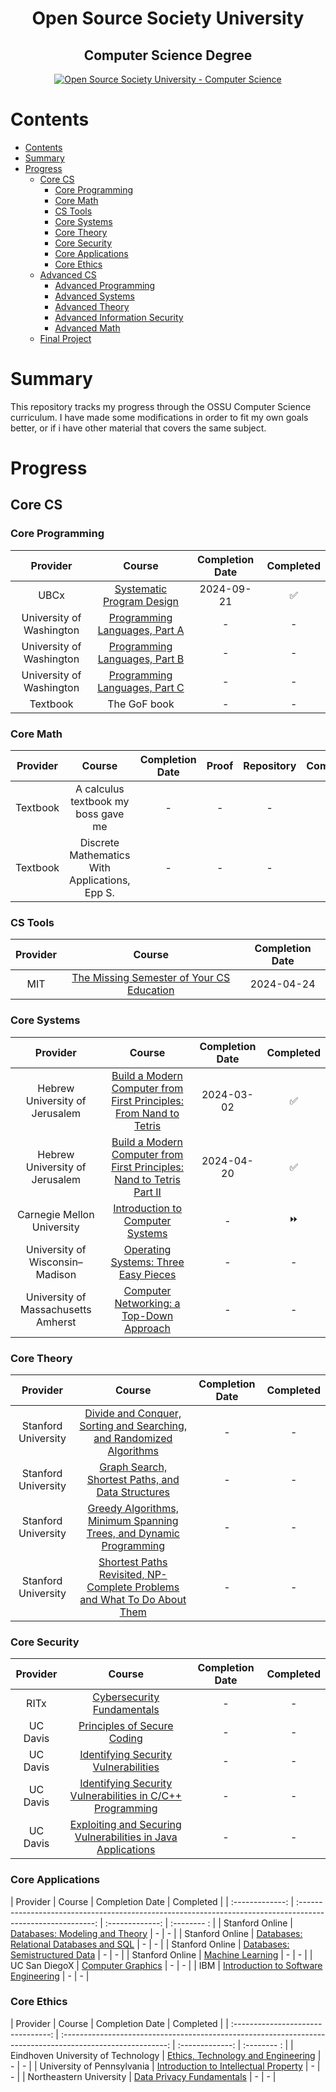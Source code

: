 <h1 align="center">Open Source Society University</h1>
<h2 align="center">Computer Science Degree</h2>
<p align="center">
  <a href="https://github.com/ossu/computer-science">
    <img alt="Open Source Society University - Computer Science" src="https://img.shields.io/badge/OSSU-computer--science-blue.svg">
  </a>
</p>

# Contents

- [Contents](#contents)
- [Summary](#summary)
- [Progress](#progress)
  - [Core CS](#core-cs)
    - [Core Programming](#core-programming)
    - [Core Math](#core-math)
    - [CS Tools](#cs-tools)
    - [Core Systems](#core-systems)
    - [Core Theory](#core-theory)
    - [Core Security](#core-security)
    - [Core Applications](#core-applications)
    - [Core Ethics](#core-ethics)
  - [Advanced CS](#advanced-cs)
    - [Advanced Programming](#advanced-programming)
    - [Advanced Systems](#advanced-systems)
    - [Advanced Theory](#advanced-theory)
    - [Advanced Information Security](#advanced-information-security)
    - [Advanced Math](#advanced-math)
  - [Final Project](#final-project)

# Summary

This repository tracks my progress through the OSSU Computer Science curriculum. I have made some modifications in order to fit my own goals better, or if i have other material that covers the same subject.

# Progress

## Core CS

### Core Programming

|         Provider         |                                            Course                                            | Completion Date | Completed |
| :----------------------: | :------------------------------------------------------------------------------------------: | :-------------: | :-------: | 
|           UBCx           |   [Systematic Program Design](https://learning.edx.org/course/course-v1:UBCx+SPD1x+2T2015)   | 2024-09-21      |    ✅     | 
| University of Washington |    [Programming Languages, Part A](https://www.coursera.org/learn/programming-languages)     |        -        |     -     | 
| University of Washington | [Programming Languages, Part B](https://www.coursera.org/learn/programming-languages-part-b) |        -        |     -     | 
| University of Washington | [Programming Languages, Part C](https://www.coursera.org/learn/programming-languages-part-c) |        -        |     -     | 
|  Textbook                |              The GoF book                                                                    |        -        |     -     | 

### Core Math

| Provider  |                        Course                  | Completion Date | Proof | Repository | Completed |
| :-------: | :--------------------------------------------: | :-------------: | :---: | :--------: | :-------: |
| Textbook  | A calculus textbook my boss gave me            |        -        |   -   |     -      |     -     |
| Textbook  | Discrete Mathematics With Applications, Epp S. |        -        |   -   |     -      |    ⏩     |

### CS Tools

| Provider |                                   Course                                    | Completion Date | 
| :------: | :-------------------------------------------------------------------------: | :-------------: | 
|   MIT    | [The Missing Semester of Your CS Education](https://missing.csail.mit.edu/) |  2024-04-24     | 

### Core Systems

|              Provider               |                                                        Course                                                         | Completion Date | Completed |
| :---------------------------------: | :-------------------------------------------------------------------------------------------------------------------: | :-------------: | :-------: |
|   Hebrew University of Jerusalem    | [Build a Modern Computer from First Principles: From Nand to Tetris](https://www.coursera.org/learn/build-a-computer) |  2024-03-02     |    ✅     |
|   Hebrew University of Jerusalem    | [Build a Modern Computer from First Principles: Nand to Tetris Part II](https://www.coursera.org/learn/nand2tetris2)  |  2024-04-20     |    ✅     |
|   Carnegie Mellon University        | [Introduction to Computer Systems](https://www.cs.cmu.edu/afs/cs/academic/class/15213-f15/www/index.html)             |        -        |    ⏩     |
|   University of Wisconsin–Madison   | [Operating Systems: Three Easy Pieces](http://pages.cs.wisc.edu/~remzi/Classes/537/Spring2018/)                       |        -        |     -     |
| University of Massachusetts Amherst | [Computer Networking: a Top-Down Approach](http://gaia.cs.umass.edu/kurose_ross/online_lectures.htm)                  |        -        |     -     |

### Core Theory

|      Provider       |                                                              Course                                                              | Completion Date | Completed |
| :-----------------: | :------------------------------------------------------------------------------------------------------------------------------: | :-------------: | :-------: |
| Stanford University | [Divide and Conquer, Sorting and Searching, and Randomized Algorithms](https://www.coursera.org/learn/algorithms-divide-conquer) |        -        |     -     |
| Stanford University |      [Graph Search, Shortest Paths, and Data Structures](https://www.coursera.org/learn/algorithms-graphs-data-structures)       |        -        |     -     |
| Stanford University |      [Greedy Algorithms, Minimum Spanning Trees, and Dynamic Programming](https://www.coursera.org/learn/algorithms-greedy)      |        -        |     -     |
| Stanford University | [Shortest Paths Revisited, NP-Complete Problems and What To Do About Them](https://www.coursera.org/learn/algorithms-npcomplete) |        -        |     -     |

### Core Security

<!-- Choose either the C/C++ or Java course -->

| Provider |                                                                        Course                                                                        | Completion Date | Completed |
| :------: | :--------------------------------------------------------------------------------------------------------------------------------------------------: | :-------------: | :--------:|
|   RITx   |                                 [Cybersecurity Fundamentals](https://www.edx.org/course/cybersecurity-fundamentals)                                  |        -        |      -    |
| UC Davis |                                [Principles of Secure Coding](https://www.coursera.org/learn/secure-coding-principles)                                |        -        |      -    |
| UC Davis |                     [Identifying Security Vulnerabilities](https://www.coursera.org/learn/identifying-security-vulnerabilities)                      |        -        |      -    |
| UC Davis |    [Identifying Security Vulnerabilities in C/C++ Programming](https://www.coursera.org/learn/identifying-security-vulnerabilities-c-programming)    |        -        |      -    |
| UC Davis | [Exploiting and Securing Vulnerabilities in Java Applications](https://www.coursera.org/learn/exploiting-securing-vulnerabilities-java-applications) |        -        |      -    |

### Core Applications

|    Provider     |                                                   Course                                                    | Completion Date |  Completed  |
| :-------------: | :---------------------------------------------------------------------------------------------------------: | :-------------: | :-------- : |
| Stanford Online |              [Databases: Modeling and Theory](https://www.edx.org/course/modeling-and-theory)               |        -        |      -      |
| Stanford Online |            [Databases: Relational Databases and SQL](https://www.edx.org/course/databases-5-sql)            |        -        |      -      |
| Stanford Online |              [Databases: Semistructured Data](https://www.edx.org/course/semistructured-data)               |        -        |      -      |
| Stanford Online |         [Machine Learning](https://www.coursera.org/specializations/machine-learning-introduction)          |        -        |      -      |
|  UC San DiegoX  |                     [Computer Graphics](https://www.edx.org/course/computer-graphics-2)                     |        -        |      -      |
|       IBM       | [Introduction to Software Engineering](https://www.coursera.org/learn/introduction-to-software-engineering) |        -        |      -      |

### Core Ethics

|              Provider              |                                                   Course                                                   | Completion Date |   Completed  |
| :--------------------------------: | :--------------------------------------------------------------------------------------------------------: | :-------------: |  :-------- : |
| Eindhoven University of Technology |     [Ethics, Technology and Engineering](https://www.coursera.org/learn/ethics-technology-engineering)     |        -        |       -      |
|     University of Pennsylvania     | [Introduction to Intellectual Property](https://www.coursera.org/learn/introduction-intellectual-property) |        -        |       -      |
|      Northeastern University       |           [Data Privacy Fundamentals](https://www.coursera.org/learn/northeastern-data-privacy)            |        -        |       -      |
<!--
## Advanced CS

### Advanced Programming

|        Provider         |                                      Course                                       | Completion Date | Proof | Repository |
| :---------------------: | :-------------------------------------------------------------------------------: | :-------------: | :---: | :--------: |
|          EPFL           | [Parallel Programming](https://www.coursera.org/learn/scala-parallel-programming) |        -        |   -   |     -      |
|     Stanford Online     |                 [Compilers](https://www.edx.org/course/compilers)                 |        -        |   -   |     -      |
|          UPenn          |       [Introduction to Haskell](https://www.seas.upenn.edu/~cis194/fall16/)       |        -        |   -   |     -      |
| University of Groningen |  [Learn Prolog Now!](https://www.let.rug.nl/bos/lpn//lpnpage.php?pageid=online)   |        -        |   -   |     -      |
|         Udacity         |  [Software Debugging](https://www.udacity.com/course/software-debugging--cs259)   |        -        |   -   |     -      |
|         Udacity         |    [Software Testing](https://www.udacity.com/course/software-testing--cs258)     |        -        |   -   |     -      |

### Advanced Systems

| Provider |                                                       Course                                                        | Completion Date | Proof | Repository |
| :------: | :-----------------------------------------------------------------------------------------------------------------: | :-------------: | :---: | :--------: |
|   MITx   |   [Computation Structures 1: Digital Circuits](https://learning.edx.org/course/course-v1:MITx+6.004.1x_3+3T2016)    |        -        |   -   |     -      |
|   MITx   |  [Computation Structures 2: Computer Architecture](https://learning.edx.org/course/course-v1:MITx+6.004.2x+3T2015)  |        -        |   -   |     -      |
|   MITx   | [Computation Structures 3: Computer Organization](https://learning.edx.org/course/course-v1:MITx+6.004.3x_2+1T2017) |        -        |   -   |     -      |

### Advanced Theory

|       Provider        |                                   Course                                    | Completion Date | Proof | Repository |
| :-------------------: | :-------------------------------------------------------------------------: | :-------------: | :---: | :--------: |
| ArsDigita University  | [Theory of Computation](http://aduni.org/courses/theory/index.php?view=cw)  |        -        |   -   |     -      |
|  Tsinghua University  | [Computational Geometry](https://www.edx.org/course/computational-geometry) |        -        |   -   |     -      |
| Stanford Online & UBC |         [Game Theory](https://www.coursera.org/learn/game-theory-1)         |        -        |   -   |     -      |

### Advanced Information Security

|             Provider             |                                                                                  Course                                                                                  | Completion Date | Proof | Repository |
| :------------------------------: | :----------------------------------------------------------------------------------------------------------------------------------------------------------------------: | :-------------: | :---: | :--------: |
|            KULeuvenX             |                                            [Web Security Fundamentals](https://www.edx.org/course/web-security-fundamentals)                                             |        -        |   -   |     -      |
| University of California, Irvine |                                    [Security Governance & Compliance](https://www.coursera.org/learn/security-governance-compliance)                                     |        -        |   -   |     -      |
|             Infosec              |                                         [Digital Forensics Concepts](https://www.coursera.org/learn/digital-forensics-concepts)                                          |        -        |   -   |     -      |
|         LinuxFoundationX         |           [Secure Software Development: Requirements, Design, and Reuse](https://www.edx.org/course/secure-software-development-requirements-design-and-reuse)           |        -        |   -   |     -      |
|         LinuxFoundationX         |                           [Secure Software Development: Implementation](https://www.edx.org/course/secure-software-development-implementation)                           |        -        |   -   |     -      |
|         LinuxFoundationX         | [Secure Software Development: Verification and More Specialized Topics](https://www.edx.org/course/secure-software-development-verification-and-more-specialized-topics) |        -        |   -   |     -      |

### Advanced Math

|      Provider      |                                                         Course                                                          | Completion Date | Proof | Repository |
| :----------------: | :---------------------------------------------------------------------------------------------------------------------: | :-------------: | :---: | :--------: |
|    3Blue1Brown     |          [Essence of Linear Algebra](https://www.youtube.com/playlist?list=PLZHQObOWTQDPD3MizzM2xVFitgF8hE_ab)          |        -        |   -   |     -      |
|      MIT OCW       |               [Linear Algebra](https://ocw.mit.edu/courses/mathematics/18-06sc-linear-algebra-fall-2011/)               |        -        |   -   |     -      |
|      MIT OCW       | [Introduction to Numerical Methods](https://ocw.mit.edu/courses/18-335j-introduction-to-numerical-methods-spring-2019/) |        -        |   -   |     -      |
| Open Logic Project |                          [Introduction to Formal Logic](https://forallx.openlogicproject.org/)                          |        -        |   -   |     -      |
|      Harvard       |                               [Probability](https://projects.iq.harvard.edu/stat110/home)                               |        -        |   -   |     -      |

## Final Project

|         Provider          |                                                   Specialization                                                    | Completion Date | Proof | Repository |
| :-----------------------: | :-----------------------------------------------------------------------------------------------------------------: | :-------------: | :---: | :--------: |
|  University of Helsinki   |                                   [Fullstack Open](https://fullstackopen.com/en)                                    |        -        |   -   |     -      |
|       Northwestern        |                     [Modern Robotics](https://www.coursera.org/specializations/modernrobotics)                      |        -        |   -   |     -      |
|  University of Illinois   |                         [Data Mining](https://www.coursera.org/specializations/data-mining)                         |        -        |   -   |     -      |
|       UC San Diego        |                            [Big Data](https://www.coursera.org/specializations/big-data)                            |        -        |   -   |     -      |
|       UC San Diego        |                  [Internet of Things](https://www.coursera.org/specializations/internet-of-things)                  |        -        |   -   |     -      |
|  University of Illinois   |                     [Cloud Computing](https://www.coursera.org/specializations/cloud-computing)                     |        -        |   -   |     -      |
| Johns Hopkins University  |                      [Data Science](https://www.coursera.org/specializations/jhu-data-science)                      |        -        |   -   |     -      |
|           EPFL            |                  [Functional Programming in Scala](https://www.coursera.org/specializations/scala)                  |        -        |   -   |     -      |
| Michigan State University | [Game Design and Development with Unity 2020](https://www.coursera.org/specializations/game-design-and-development) |        -        |   -   |     -      |
-->
